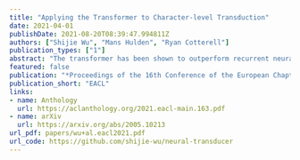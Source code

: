 ```yaml
---
title: "Applying the Transformer to Character-level Transduction"
date: 2021-04-01
publishDate: 2021-08-20T08:39:47.994811Z
authors: ["Shijie Wu", "Mans Hulden", "Ryan Cotterell"]
publication_types: ["1"]
abstract: "The transformer has been shown to outperform recurrent neural network-based sequence-to-sequence models in various word-level NLP tasks. The model offers other benefits as well: It trains faster and has fewer parameters. Yet for character-level transduction tasks, eg morphological inflection generation and historical text normalization, few shows success on outperforming recurrent models with the transformer. In an empirical study, we uncover that, in contrast to recurrent sequence-to-sequence models, the batch size plays a crucial role in the performance of the transformer on character-level tasks, and we show that with a large enough batch size, the transformer does indeed outperform recurrent models. We also introduce a simple technique to handle feature-guided character-level transduction that further improves performance. With these insights, we achieve state-of-the-art performance on morphological inflection and historical text normalization. We also show that the transformer outperforms a strong baseline on two other character-level transduction tasks: grapheme-to-phoneme conversion and transliteration."
featured: false
publication: "*Proceedings of the 16th Conference of the European Chapter of the Association for Computational Linguistics*"
publication_short: "EACL"
links:
- name: Anthology
  url: https://aclanthology.org/2021.eacl-main.163.pdf
- name: arXiv
  url: https://arxiv.org/abs/2005.10213
url_pdf: papers/wu+al.eacl2021.pdf
url_code: https://github.com/shijie-wu/neural-transducer
---
```


